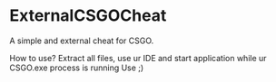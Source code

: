 # ExternalCSGOCheat
 A simple and external cheat for CSGO.

How to use?
Extract all files, use ur IDE and start application while ur CSGO.exe process is running
Use ;)
